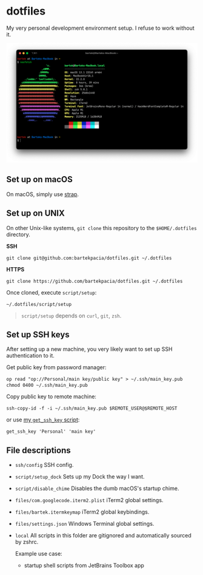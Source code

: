 # dotfiles

My very personal development environment setup. I refuse to work without it.

![neofetch output](neofetch.png)

## Set up on macOS

On macOS, simply use [strap](https://github.com/MikeMcQuaid/strap).

## Set up on UNIX

On other Unix-like systems, `git clone` this repository to the `$HOME/.dotfiles`
directory.

**SSH**

```console
git clone git@github.com:bartekpacia/dotfiles.git ~/.dotfiles
```

**HTTPS**

```console
git clone https://github.com/bartekpacia/dotfiles.git ~/.dotfiles
```

Once cloned, execute `script/setup`:

```console
~/.dotfiles/script/setup
```

> `script/setup` depends on `curl`, `git`, `zsh`.

## Set up SSH keys

After setting up a new machine, you very likely want to set up SSH
authentication to it.

Get public key from password manager:

```console
op read "op://Personal/main key/public key" > ~/.ssh/main_key.pub
chmod 0400 ~/.ssh/main_key.pub
```

Copy public key to remote machine:

```console
ssh-copy-id -f -i ~/.ssh/main_key.pub $REMOTE_USER@$REMOTE_HOST
```

or use [my `get_ssh_key` script][get_ssh_key]:

```console
get_ssh_key 'Personal' 'main key'
```

## File descriptions

- `ssh/config` SSH config.

- `script/setup_dock` Sets up my Dock the way I want.

- `script/disable_chime` Disables the dumb macOS's startup chime.

- `files/com.googlecode.iterm2.plist` iTerm2 global settings.

- `files/bartek.itermkeymap` iTerm2 global keybindings.

- `files/settings.json` Windows Terminal global settings.

- `local` All scripts in this folder are gitignored and automatically sourced by
  zshrc.

  Example use case:

  - startup shell scripts from JetBrains Toolbox app

[get_ssh_key]: https://github.com/bartekpacia/scripts/blob/master/bin/get_ssh_key
